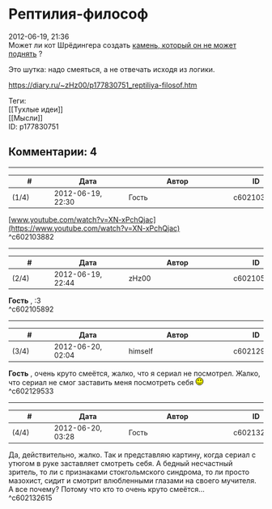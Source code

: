 Рептилия-философ
================

  
2012-06-19, 21:36  
 Может ли кот Шрёдингера создать  [камень, который он не может поднять](https://ru.wikipedia.org/wiki/%D0%9F%D0%B0%D1%80%D0%B0%D0%B4%D0%BE%D0%BA%D1%81_%D0%B2%D1%81%D0%B5%D0%BC%D0%BE%D0%B3%D1%83%D1%89%D0%B5%D1%81%D1%82%D0%B2%D0%B0)  ?   
   
  Это шутка: надо смеяться, а не отвечать исходя из логики.    
  
<https://diary.ru/~zHz00/p177830751_reptiliya-filosof.htm>  
  
Теги:  
[[Тухлые идеи]]  
[[Мысли]]  
ID: p177830751  


Комментарии: 4
--------------

  


---



|         #         |              Дата              |                     Автор                     |           ID           |
| --- | --- | --- | --- |
| (1/4) | 2012-06-19, 22:30 | Гость | c602103882 |

  
  [www.youtube.com/watch?v=XN-xPchQjac](https://www.youtube.com/watch?v=XN-xPchQjac)    
 ^c602103882

---



|         #         |              Дата              |                     Автор                     |           ID           |
| --- | --- | --- | --- |
| (2/4) | 2012-06-19, 22:44 | zHz00 | c602105892 |

  
  **Гость**  , :3   
 ^c602105892

---



|         #         |              Дата              |                     Автор                     |           ID           |
| --- | --- | --- | --- |
| (3/4) | 2012-06-20, 02:04 | himself | c602129533 |

  
  **Гость**  , очень круто смеётся, жалко, что я сериал не посмотрел. Жалко, что сериал не смог заставить меня посмотреть себя ![:)](pics/3.gif)   
 ^c602129533

---



|         #         |              Дата              |                     Автор                     |           ID           |
| --- | --- | --- | --- |
| (4/4) | 2012-06-20, 03:28 | Гость | c602132615 |

  
 Да, действительно, жалко. Так и представляю картину, когда сериал с утюгом в руке заставляет смотреть себя. А бедный несчастный зритель, то ли с признаками стокгольмского синдрома, то ли просто мазохист, сидит и смотрит влюбленными глазами на своего мучителя.   
 А все почему? Потому что кто то очень круто смеётся...   
 ^c602132615